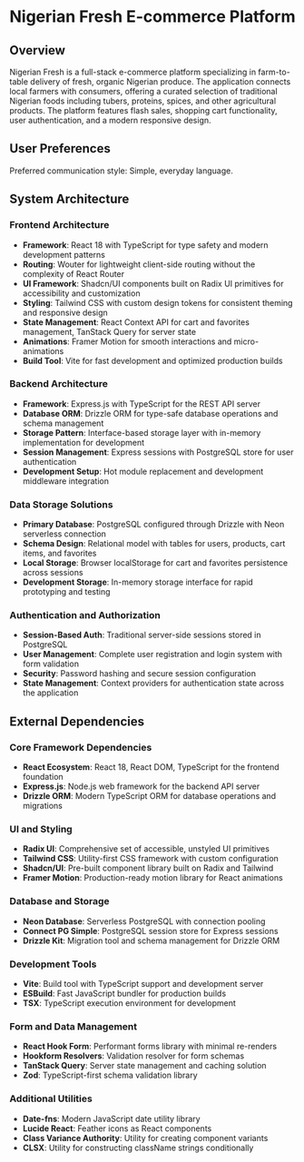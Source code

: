# Nigerian Fresh E-commerce Platform

## Overview

Nigerian Fresh is a full-stack e-commerce platform specializing in farm-to-table delivery of fresh, organic Nigerian produce. The application connects local farmers with consumers, offering a curated selection of traditional Nigerian foods including tubers, proteins, spices, and other agricultural products. The platform features flash sales, shopping cart functionality, user authentication, and a modern responsive design.

## User Preferences

Preferred communication style: Simple, everyday language.

## System Architecture

### Frontend Architecture
- **Framework**: React 18 with TypeScript for type safety and modern development patterns
- **Routing**: Wouter for lightweight client-side routing without the complexity of React Router
- **UI Framework**: Shadcn/UI components built on Radix UI primitives for accessibility and customization
- **Styling**: Tailwind CSS with custom design tokens for consistent theming and responsive design
- **State Management**: React Context API for cart and favorites management, TanStack Query for server state
- **Animations**: Framer Motion for smooth interactions and micro-animations
- **Build Tool**: Vite for fast development and optimized production builds

### Backend Architecture
- **Framework**: Express.js with TypeScript for the REST API server
- **Database ORM**: Drizzle ORM for type-safe database operations and schema management
- **Storage Pattern**: Interface-based storage layer with in-memory implementation for development
- **Session Management**: Express sessions with PostgreSQL store for user authentication
- **Development Setup**: Hot module replacement and development middleware integration

### Data Storage Solutions
- **Primary Database**: PostgreSQL configured through Drizzle with Neon serverless connection
- **Schema Design**: Relational model with tables for users, products, cart items, and favorites
- **Local Storage**: Browser localStorage for cart and favorites persistence across sessions
- **Development Storage**: In-memory storage interface for rapid prototyping and testing

### Authentication and Authorization
- **Session-Based Auth**: Traditional server-side sessions stored in PostgreSQL
- **User Management**: Complete user registration and login system with form validation
- **Security**: Password hashing and secure session configuration
- **State Management**: Context providers for authentication state across the application

## External Dependencies

### Core Framework Dependencies
- **React Ecosystem**: React 18, React DOM, TypeScript for the frontend foundation
- **Express.js**: Node.js web framework for the backend API server
- **Drizzle ORM**: Modern TypeScript ORM for database operations and migrations

### UI and Styling
- **Radix UI**: Comprehensive set of accessible, unstyled UI primitives
- **Tailwind CSS**: Utility-first CSS framework with custom configuration
- **Shadcn/UI**: Pre-built component library built on Radix and Tailwind
- **Framer Motion**: Production-ready motion library for React animations

### Database and Storage
- **Neon Database**: Serverless PostgreSQL with connection pooling
- **Connect PG Simple**: PostgreSQL session store for Express sessions
- **Drizzle Kit**: Migration tool and schema management for Drizzle ORM

### Development Tools
- **Vite**: Build tool with TypeScript support and development server
- **ESBuild**: Fast JavaScript bundler for production builds
- **TSX**: TypeScript execution environment for development

### Form and Data Management
- **React Hook Form**: Performant forms library with minimal re-renders
- **Hookform Resolvers**: Validation resolver for form schemas
- **TanStack Query**: Server state management and caching solution
- **Zod**: TypeScript-first schema validation library

### Additional Utilities
- **Date-fns**: Modern JavaScript date utility library
- **Lucide React**: Feather icons as React components
- **Class Variance Authority**: Utility for creating component variants
- **CLSX**: Utility for constructing className strings conditionally